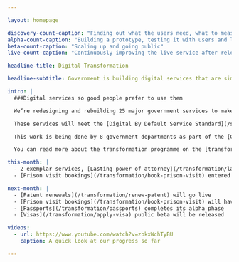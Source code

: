 ```yaml
---

layout: homepage

discovery-count-caption: "Finding out what the users need, what to measure and what the constraints are"
alpha-count-caption: "Building a prototype, testing it with users and learning from it"
beta-count-caption: "Scaling up and going public"
live-count-caption: "Continuously improving the live service after release"

headline-title: Digital Transformation

headline-subtitle: Government is building digital services that are simpler, clearer and faster to use. We’re starting with these 25 services. You can follow our progress on this page.

intro: |
  ###Digital services so good people prefer to use them

  We’re redesigning and rebuilding 25 major government services to make them simpler, clearer and faster to use. This page lets you follow our progress. You can see which services are in the transformation programme, the scale of those services, and the stage of development they’re at.

  These services will meet the [Digital By Default Service Standard](/service-manual/digital-by-default) by April 2014, and reach public beta or go live by March 2015. 

  This work is being done by 8 government departments as part of the [Government Digital Strategy](/government/collections/government-digital-strategy-reports-and-research) and [departmental digital strategies](/government/collections/government-digital-strategy-reports-and-research#departmental-digital-strategies).

  You can read more about the transformation programme on the [transformation blog](https://digitaltransformation.blog.gov.uk/).

this-month: |
  - 2 exemplar services, [Lasting power of attorney](/transformation/lasting-power-of-attorney) and [Electoral registration](/transformation/register-to-vote) went live
  - [Prison visit bookings](/transformation/book-prison-visit) entered its beta phase

next-month: |
  - [Patent renewals](/transformation/renew-patent) will go live
  - [Prison visit bookings](/transformation/book-prison-visit) will have its live [Service Standard](https://www.gov.uk/service-manual/digital-by-default) assessment 
  - [Passports](/transformation/passports) completes its alpha phase
  - [Visas](/transformation/apply-visa) public beta will be released

videos:
  - url: https://www.youtube.com/watch?v=zbkxWchTyBU
    caption: A quick look at our progress so far

---
```

